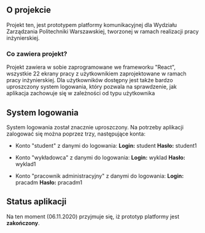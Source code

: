 ## O projekcie

Projekt ten, jest prototypem platformy komunikacyjnej dla Wydziału Zarządzania Politechniki Warszawskiej, tworzonej w ramach realizacji pracy inżynierskiej.

### Co zawiera projekt?

Projekt zawiera w sobie zaprogramowane we frameworku "React", wszystkie 22 ekrany pracy z użytkownikiem zaprojektowane w ramach pracy inżynierskiej.
Dla użytkowników dostępny jest także bardzo uproszczony system logowania, który pozwala na sprawdzenie, jak aplikacja zachowuje się w zależności od typu użytkownika

## System logowania

System logowania został znacznie uproszczony. Na potrzeby aplikacji zalogować się można poprzez trzy, następujące konta:

- Konto "student" z danymi do logowania:
  **Login:** student
  **Hasło:** student1

- Konto "wykładowca" z danymi do logowania:
  **Login:** wyklad
  **Hasło:** wyklad1

- Konto "pracownik administracyjny" z danymi do logowania:
  **Login:** pracadm
  **Hasło:** pracadm1

## Status aplikacji

Na ten moment (06.11.2020) przyjmuje się, iż prototyp platformy jest **zakończony**.
